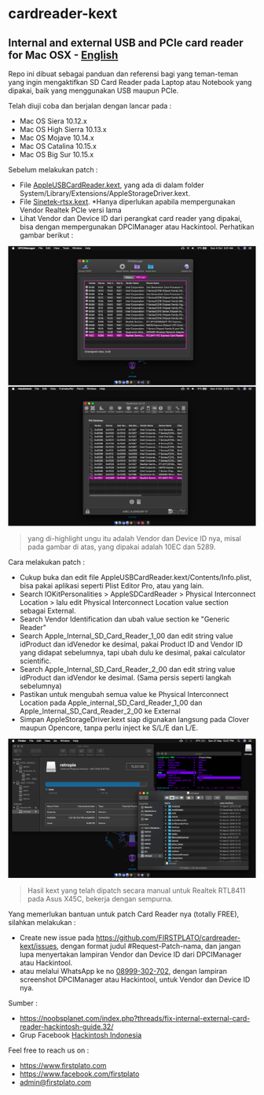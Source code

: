 # cardreader-kext

## Internal and external USB and PCIe card reader for Mac OSX - [English](https://github.com/FIRSTPLATO/cardreader-kext/blob/main/README_en.md)

Repo ini dibuat sebagai panduan dan referensi bagi yang teman-teman yang ingin mengaktifkan SD Card Reader pada Laptop atau Notebook yang dipakai, baik yang menggunakan USB maupun PCIe.

Telah diuji coba dan berjalan dengan lancar pada :
- Mac OS Siera 10.12.x
- Mac OS High Sierra 10.13.x
- Mac OS Mojave 10.14.x
- Mac OS Catalina 10.15.x
- Mac OS Big Sur 10.15.x

Sebelum melakukan patch :
- File [AppleUSBCardReader.kext](https://github.com/ares-x45c/cardreader-kext/blob/main/kext/AppleUSBCardReader.kext.zip), yang ada di dalam folder System/Library/Extensions/AppleStorageDriver.kext.
- File [Sinetek-rtsx.kext](https://github.com/ares-x45c/cardreader-kext/blob/main/kext/Sinetek-rtsx.kext.zip). *Hanya diperlukan apabila mempergunakan Vendor Realtek PCIe versi lama
- Lihat Vendor dan Device ID dari perangkat card reader yang dipakai, bisa dengan mempergunakan DPCIManager atau Hackintool. Perhatikan gambar berikut :

![](https://raw.githubusercontent.com/FIRSTPLATO/cardreader-kext/main/img/1.png)
![](https://raw.githubusercontent.com/FIRSTPLATO/cardreader-kext/main/img/2.png)
> yang di-highlight ungu itu adalah Vendor dan Device ID nya, misal pada gambar di atas, yang dipakai adalah 10EC dan 5289.

Cara melakukan patch :
- Cukup buka dan edit file AppleUSBCardReader.kext/Contents/Info.plist, bisa pakai aplikasi seperti Plist Editor Pro, atau yang lain.
- Search IOKitPersonalities > AppleSDCardReader > Physical Interconnect Location > lalu edit Physical Interconnect Location value section sebagai External.
- Search Vendor Identification dan ubah value section ke "Generic Reader"
- Search Apple_Internal_SD_Card_Reader_1_00 dan edit string value idProduct dan idVenedor ke desimal, pakai Product ID and Vendor ID yang didapat sebelumnya, tapi ubah dulu ke desimal, pakai calculator scientific.
- Search Apple_Internal_SD_Card_Reader_2_00 dan edit string value idProduct dan idVendor ke desimal. (Sama persis seperti langkah sebelumnya)
- Pastikan untuk mengubah semua value ke Physical Interconnect Location pada Apple_internal_SD_Card_Reader_1_00 dan Apple_Internal_SD_Card_Reader_2_00 ke External
- Simpan AppleStorageDriver.kext siap digunakan langsung pada Clover maupun Opencore, tanpa perlu inject ke S/L/E dan L/E.

![](https://raw.githubusercontent.com/FIRSTPLATO/cardreader-kext/main/img/3.png)
> Hasil kext yang telah dipatch secara manual untuk Realtek RTL8411 pada Asus X45C, bekerja dengan sempurna.

Yang memerlukan bantuan untuk patch Card Reader nya (totally FREE), silahkan melakukan :
- Create new issue pada https://github.com/FIRSTPLATO/cardreader-kext/issues, dengan format judul #Request-Patch-nama, dan jangan lupa menyertakan lampiran Vendor dan Device ID dari DPCIManager atau Hackintool.
- atau melalui WhatsApp ke no [08999-302-702](https://wa.me/628999302702), dengan lampiran screenshot DPCIManager atau Hackintool, untuk Vendor dan Device ID nya.

Sumber :
- https://noobsplanet.com/index.php?threads/fix-internal-external-card-reader-hackintosh-guide.32/
- Grup Facebook [Hackintosh Indonesia](https://web.facebook.com/groups/hackintosh.indonesia)

Feel free to reach us on :
- https://www.firstplato.com
- https://www.facebook.com/firstplato
- admin@firstplato.com
